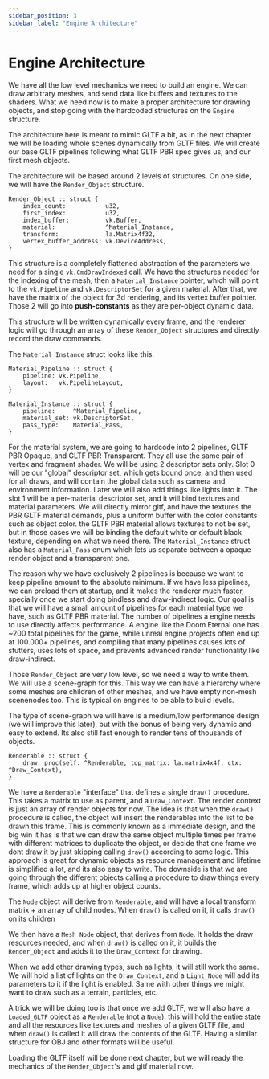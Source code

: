 ```yaml
---
sidebar_position: 3
sidebar_label: "Engine Architecture"
---
```


# Engine Architecture

We have all the low level mechanics we need to build an engine. We can draw arbitrary meshes,
and send data like buffers and textures to the shaders. What we need now is to make a proper
architecture for drawing objects, and stop going with the hardcoded structures on the
`Engine` structure.

The architecture here is meant to mimic GLTF a bit, as in the next chapter we will be loading
whole scenes dynamically from GLTF files. We will create our base GLTF pipelines following what
GLTF PBR spec gives us, and our first mesh objects.

The architecture will be based around 2 levels of structures. On one side, we will have the
`Render_Object` structure.

```odin
Render_Object :: struct {
    index_count:           u32,
    first_index:           u32,
    index_buffer:          vk.Buffer,
    material:              ^Material_Instance,
    transform:             la.Matrix4f32,
    vertex_buffer_address: vk.DeviceAddress,
}
```

This structure is a completely flattened abstraction of the parameters we need for a single
`vk.CmdDrawIndexed` call. We have the structures needed for the indexing of the mesh, then a
`Material_Instance` pointer, which will point to the `vk.Pipeline` and `vk.DescriptorSet` for a
given material. After that, we have the matrix of the object for 3d rendering, and its vertex
buffer pointer. Those 2 will go into **push-constants** as they are per-object dynamic data.

This structure will be written dynamically every frame, and the renderer logic will go through
an array of these `Render_Object` structures and directly record the draw commands.

The `Material_Instance` struct looks like this.

```odin
Material_Pipeline :: struct {
    pipeline: vk.Pipeline,
    layout:   vk.PipelineLayout,
}

Material_Instance :: struct {
    pipeline:     ^Material_Pipeline,
    material_set: vk.DescriptorSet,
    pass_type:    Material_Pass,
}
```

For the material system, we are going to hardcode into 2 pipelines, GLTF PBR Opaque, and GLTF
PBR Transparent. They all use the same pair of vertex and fragment shader. We will be using 2
descriptor sets only. Slot 0 will be our "global" descriptor set, which gets bound once, and
then used for all draws, and will contain the global data such as camera and environment
information. Later we will also add things like lights into it.  The slot 1 will be a
per-material descriptor set, and it will bind textures and material parameters. We will
directly mirror gltf, and have the textures the PBR GLTF material demands, plus a uniform
buffer with the color constants such as object color. the GLTF PBR material allows textures to
not be set, but in those cases we will be binding the default white or default black texture,
depending on what we need there. The `Material_Instance` struct also has a `Material_Pass` enum
which lets us separate between a opaque render object and a transparent one.

The reason why we have exclusively 2 pipelines is because we want to keep pipeline amount to
the absolute minimum. If we have less pipelines, we can preload them at startup, and it makes
the renderer much faster, specially once we start doing bindless and draw-indirect logic. Our
goal is that we will have a small amount of pipelines for each material type we have, such as
GLTF PBR material. The number of pipelines a engine needs to use directly affects performance.
A engine like the Doom Eternal one has ~200 total pipelines for the game, while unreal engine
projects often end up at 100.000+ pipelines, and compiling that many pipelines causes lots of
stutters, uses lots of space, and prevents advanced render functionality like draw-indirect.

Those `Render_Object` are very low level, so we need a way to write them. We will use a
scene-graph for this. This way we can have a hierarchy where some meshes are children of other
meshes, and we have empty non-mesh scenenodes too. This is typical on engines to be able to
build levels.

The type of scene-graph we will have is a medium/low performance design (we will improve this
later), but with the bonus of being very dynamic and easy to extend. Its also still fast enough
to render tens of thousands of objects.

```odin
Renderable :: struct {
    draw: proc(self: ^Renderable, top_matrix: la.matrix4x4f, ctx: ^Draw_Context),
}
```

We have a `Renderable` "interface" that defines a single `draw()` procedure. This takes a
matrix to use as parent, and a `Draw_Context`. The render context is just an array of render
objects for now. The idea is that when the `draw()` procedure is called, the object will insert
the renderables into the list to be drawn this frame.  This is commonly known as a immediate
design, and the big win it has is that we can draw the same object multiple times per frame
with different matrices to duplicate the object, or decide that one frame we dont draw it by
just skipping calling `draw()` according to some logic. This approach is great for dynamic
objects as resource management and lifetime is simplified a lot, and its also easy to write.
The downside is that we are going through the different objects calling a procedure to draw
things every frame, which adds up at higher object counts.

The `Node` object will derive from `Renderable`, and will have a local transform matrix + an
array of child nodes. When `draw()` is called on it, it calls `draw()` on its children

We then have a `Mesh_Node` object, that derives from `Node`. It holds the draw resources
needed, and when `draw()` is called on it, it builds the `Render_Object` and adds it to the
`Draw_Context` for drawing.

When we add other drawing types, such as lights, it will still work the same. We will hold a
list of lights on the `Draw_Context`, and a `Light_Node` will add its parameters to it if the
light is enabled. Same with other things we might want to draw such as a terrain, particles,
etc.

A trick we will be doing too is that once we add GLTF, we will also have a `Loaded_GLTF` object
as a `Renderable` (not a `Node`). this will hold the entire state and all the resources like
textures and meshes of a given GLTF file, and when `draw()` is called it will draw the contents
of the GLTF. Having a similar structure for OBJ and other formats will be useful.

Loading the GLTF itself will be done next chapter, but we will ready the mechanics of the
`Render_Object`'s and gltf material now.
